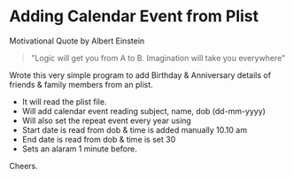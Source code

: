# Adding Calendar Event from Plist
Motivational Quote by Albert Einstein
>"Logic will get you from A to B.
>Imagination will take you everywhere"

Wrote this very simple program to add Birthday & Anniversary details of friends & family members from an plist.

- It will read the plist file.
- Will add calendar event reading subject, name, dob (dd-mm-yyyy)
- Will also set the repeat event every year using 
- Start date is read from dob & time is added manually 10.10 am 
- End date is read from dob & time is set 30  
- Sets an alaram 1 minute before.

Cheers.
